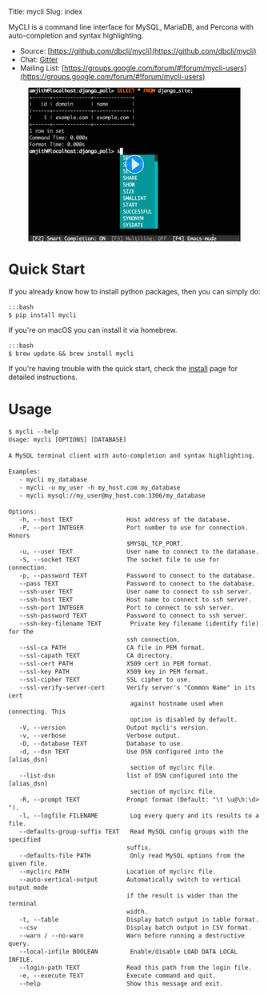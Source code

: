Title: mycli
Slug: index

MyCLI is a command line interface for MySQL, MariaDB, and Percona with auto-completion and syntax
highlighting.

* Source: [https://github.com/dbcli/mycli](https://github.com/dbcli/mycli)
* Chat: [Gitter](https://gitter.im/dbcli/mycli/)
* Mailing List:  [https://groups.google.com/forum/#!forum/mycli-users](https://groups.google.com/forum/#!forum/mycli-users)

<figure>
<img src="/images/main.png" width=700 align="center" data-alt="/images/main.gif">
</figure>

# Quick Start

If you already know how to install python packages, then you can simply do:

    :::bash
    $ pip install mycli

If you're on macOS you can install it via homebrew.

    :::bash
    $ brew update && brew install mycli

If you're having trouble with the quick start, check the [install] page for
detailed instructions.

# Usage

    $ mycli --help
    Usage: mycli [OPTIONS] [DATABASE]

    A MySQL terminal client with auto-completion and syntax highlighting.

    Examples:
       - mycli my_database
       - mycli -u my_user -h my_host.com my_database
       - mycli mysql://my_user@my_host.com:3306/my_database

    Options:
       -h, --host TEXT               Host address of the database.
       -P, --port INTEGER            Port number to use for connection. Honors
                                     $MYSQL_TCP_PORT.
       -u, --user TEXT               User name to connect to the database.
       -S, --socket TEXT             The socket file to use for connection.
       -p, --password TEXT           Password to connect to the database.
       --pass TEXT                   Password to connect to the database.
       --ssh-user TEXT               User name to connect to ssh server.
       --ssh-host TEXT               Host name to connect to ssh server.
       --ssh-port INTEGER            Port to connect to ssh server.
       --ssh-password TEXT           Password to connect to ssh server.
       --ssh-key-filename TEXT        Private key filename (identify file) for the
                                     ssh connection.
       --ssl-ca PATH                 CA file in PEM format.
       --ssl-capath TEXT             CA directory.
       --ssl-cert PATH               X509 cert in PEM format.
       --ssl-key PATH                X509 key in PEM format.
       --ssl-cipher TEXT             SSL cipher to use.
       --ssl-verify-server-cert      Verify server's "Common Name" in its cert
                                      against hostname used when connecting. This
                                      option is disabled by default.
       -V, --version                 Output mycli's version.
       -v, --verbose                 Verbose output.
       -D, --database TEXT           Database to use.
       -d, --dsn TEXT                Use DSN configured into the [alias_dsn]
                                      section of myclirc file.
       --list-dsn                    list of DSN configured into the [alias_dsn]
                                      section of myclirc file.
       -R, --prompt TEXT             Prompt format (Default: "\t \u@\h:\d> ").
       -l, --logfile FILENAME         Log every query and its results to a file.
       --defaults-group-suffix TEXT   Read MySQL config groups with the specified
                                     suffix.
       --defaults-file PATH           Only read MySQL options from the given file.
       --myclirc PATH                Location of myclirc file.
       --auto-vertical-output        Automatically switch to vertical output mode
                                     if the result is wider than the terminal
                                     width.
       -t, --table                   Display batch output in table format.
       --csv                         Display batch output in CSV format.
       --warn / --no-warn            Warn before running a destructive query.
       --local-infile BOOLEAN         Enable/disable LOAD DATA LOCAL INFILE.
       --login-path TEXT             Read this path from the login file.
       -e, --execute TEXT            Execute command and quit.
       --help                        Show this message and exit.

[install]: {filename}/pages/1.install.md
